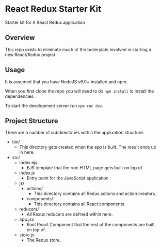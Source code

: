 React Redux Starter Kit
====
Starter kit for A React Redux application

Overview
----
This repo exists to eliminate much of the boilerplate involved in starting a new React/Redux project.

Usage
----
It is assumed that you have NodeJS v6.0+ installed and npm.

When you first clone the repo you will need to do `npm install` to install the dependencies.

To start the development server run `npm run dev`.

Project Structure
----
There are a number of subdirectories within the applixation structure.

- bin/
   - This directory gets created when the app is built. The result ends up in here.
- src/
	- index.ejs
		- EJS template that the root HTML page gets built on top of.
	- index.js
		- Entry point for the JavaScript application
	- js/
		- actions/
			- This directory contains all Redux actions and action creators.
		- components/
			- This directory contains all React components.
	- reducers/
		- All Rexux reducers are defined within here.
	- app.jsx
		- Root React Component that the rest of the components are built on top of.
	- store.js
		- The Redux store.
